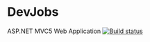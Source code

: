 # DevJobs
ASP.NET MVC5 Web Application
[![Build status](https://ci.appveyor.com/api/projects/status/foy24k0baojkljg7?svg=true)](https://ci.appveyor.com/project/darindragomirow/devjobs)
